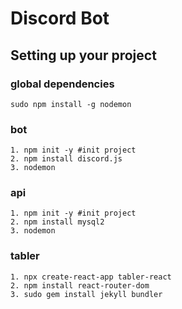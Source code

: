 # Discord Bot

## Setting up your project

### global dependencies

    sudo npm install -g nodemon

### bot

    1. npm init -y #init project
    2. npm install discord.js
    3. nodemon

### api

    1. npm init -y #init project
    2. npm install mysql2
    3. nodemon

### tabler

    1. npx create-react-app tabler-react
    2. npm install react-router-dom
    3. sudo gem install jekyll bundler
